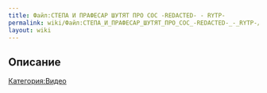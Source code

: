 ```yaml
---
title: Файл:СТЕПА И ПРАФЕСАР ШУТЯТ ПРО СОС -REDACTED- - RYTP-
permalink: wiki/Файл:СТЕПА_И_ПРАФЕСАР_ШУТЯТ_ПРО_СОС_-REDACTED-_-_RYTP-/
layout: wiki
---
```


## Описание

[Категория:Видео](Категория:Видео "wikilink")
